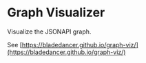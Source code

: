 # Graph Visualizer

Visualize the JSONAPI graph.

See [https://bladedancer.github.io/graph-viz/](https://bladedancer.github.io/graph-viz/)
